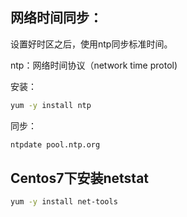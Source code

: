## 网络时间同步：

设置好时区之后，使用ntp同步标准时间。

ntp：网络时间协议（network time protol)

安装：
```bash
yum -y install ntp
```

同步：
```bash
ntpdate pool.ntp.org
```

## Centos7下安装netstat
```bash
yum -y install net-tools
```